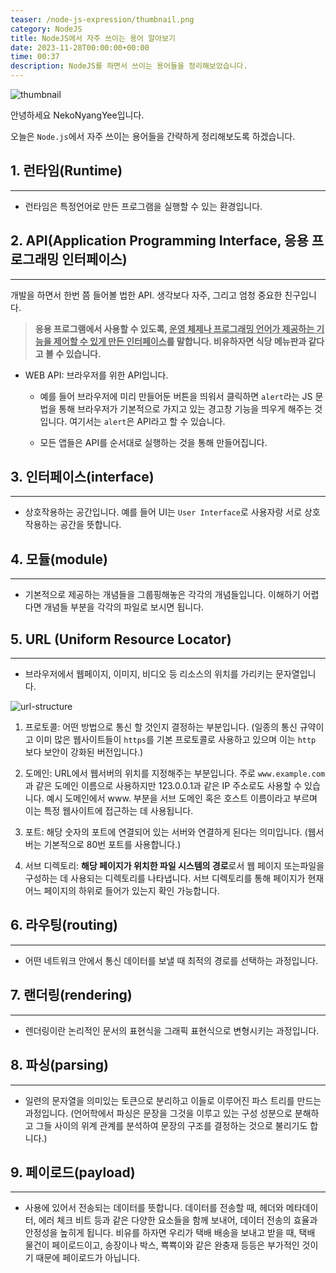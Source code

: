 ```yaml
---
teaser: /node-js-expression/thumbnail.png
category: NodeJS
title: NodeJS에서 자주 쓰이는 용어 알아보기
date: 2023-11-28T00:00:00+00:00
time: 00:37
description: NodeJS를 하면서 쓰이는 용어들을 정리해보았습니다.
---
```


![thumbnail](/node-js-expression/thumbnail.png)

안녕하세요 NekoNyangYee입니다.

오늘은 `Node.js`에서 자주 쓰이는 용어들을 간략하게 정리해보도록 하겠습니다.

## 1. 런타임(Runtime)

---

- 런타임은 특정언어로 만든 프로그램을 실행할 수 있는 환경입니다.

## 2. API(Application Programming Interface, 응용 프로그래밍 인터페이스)

---

개발을 하면서 한번 쯤 들어볼 법한 API. 생각보다 자주, 그리고 엄청 중요한 친구입니다.

> **응용 프로그램에서 사용할 수 있도록, <u>운영 체제나 프로그래밍 언어가 제공하는 기능을 제어할 수 있게 만든 인터페이스</u>를 말합니다. 비유하자면 식당 메뉴판과 같다고 볼 수 있습니다.**

- WEB API: 브라우저를 위한 API입니다.

  - 예를 들어 브라우저에 미리 만들어둔 버튼을 띄워서 클릭하면 `alert`라는 JS 문법을 통해 브라우저가 기본적으로 가지고 있는 경고창 기능을 띄우게 해주는 것입니다. 여기서는 `alert`은 API라고 할 수 있습니다.

  - 모든 앱들은 API를 순서대로 실행하는 것을 통해 만들어집니다.

## 3. 인터페이스(interface)

---

- 상호작용하는 공간입니다. 예를 들어 UI는 `User Interface`로 사용자랑 서로 상호작용하는 공간을 뜻합니다.

## 4. 모듈(module)

---

- 기본적으로 제공하는 개념들을 그룹핑해놓은 각각의 개념들입니다. 이해하기 어렵다면 개념들 부분을 각각의 파일로 보시면 됩니다.

## 5. URL (Uniform Resource Locator)

---

- 브라우저에서 웹페이지, 이미지, 비디오 등 리소스의 위치를 가리키는 문자열입니다.

![url-structure](/node-js-expression/url-structure.png)

1. 프로토콜: 어떤 방법으로 통신 할 것인지 결정하는 부분입니다. (일종의 통신 규약이고 이미 많은 웹사이트들이 `https`를 기본 프로토콜로 사용하고 있으며 이는 `http` 보다 보안이 강화된 버전입니다.)

2. 도메인: URL에서 웹서버의 위치를 지정해주는 부분입니다. 주로 `www.example.com`과 같은 도메인 이름으로 사용하지만 123.0.0.1과 같은 IP 주소로도 사용할 수 있습니다. 예시 도메인에서 www. 부분을 서브 도메인 혹은 호스트 이름이라고 부르며 이는 특정 웹사이트에 접근하는 데 사용됩니다.

3. 포트: 해당 숫자의 포트에 연결되어 있는 서버와 연결하게 된다는 의미입니다. (웹서버는 기본적으로 80번 포트를 사용합니다.)

4. 서브 디렉토리: **해당 페이지가 위치한 파일 시스템의 경로**로서 웹 페이지 또는파일을 구성하는 데 사용되는 디렉토리를 나타냅니다. 서브 디렉토리를 통해 페이지가 현재 어느 페이지의 하위로 들어가 있는지 확인 가능합니다.

## 6. 라우팅(routing)

---

- 어떤 네트워크 안에서 통신 데이터를 보낼 때 최적의 경로를 선택하는 과정입니다.

## 7. 랜더링(rendering)

---

- 렌더링이란 논리적인 문서의 표현식을 그래픽 표현식으로 변형시키는 과정입니다.

## 8. 파싱(parsing)

---

- 일련의 문자열을 의미있는 토큰으로 분리하고 이들로 이루어진 파스 트리를 만드는 과정입니다. (언어학에서 파싱은 문장을 그것을 이루고 있는 구성 성분으로 분해하고 그들 사이의 위계 관계를 분석하여 문장의 구조를 결정하는 것으로 불리기도 합니다.)

## 9. 페이로드(payload)

---

- 사용에 있어서 전송되는 데이터를 뜻합니다. 데이터를 전송할 때, 헤더와 메타데이터, 에러 체크 비트 등과 같은 다양한 요소들을 함께 보내어, 데이터 전송의 효율과 안정성을 높히게 됩니다. 비유를 하자면 우리가 택배 배송을 보내고 받을 때, 택배 물건이 페이로드이고, 송장이나 박스, 뾱뾱이와 같은 완충재 등등은 부가적인 것이기 때문에 페이로드가 아닙니다.
